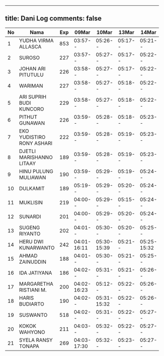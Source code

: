 
---
title: Dani Log
comments: false
---

| No | Nama | Exp | 09Mar | 10Mar | 13Mar | 14Mar | 15Mar | 16Mar | 17Mar | 20Mar | 21Mar | 22Mar | 23Mar | 24Mar | 27Mar | 28Mar | 29Mar |
|-----|-----|-----|-----|-----|-----|-----|-----|-----|-----|-----|-----|-----|-----|-----|-----|-----|-----|
| 1 | YUDHA VIRMA ALLASCA | 853 | 03:57-- | 05:26-- | 05:17-- | 05:21-- | 05:21-- | 05:14-- | 05:09-- | 05:34-17:36 | 05:15-- | 05:02-- | 05:20-- | 05:26-- | 05:22-- | 05:25-- | 05:01-- |
| 2 | SUROSO | 227 | 03:57-- | 05:27-- | 05:17-- | 05:22-- | 05:22-- | 05:14-- | --- | 17:37-17:37 | 05:16-- | 05:02-- | 05:21-- | 05:26-- | --- | 05:25-- | --- |
| 3 | JOHAN ARI PITUTULU | 226 | 03:58-- | 05:27-- | 05:17-- | 05:22-- | 05:22-- | 05:14-- | 05:09-- | 17:37-17:37 | 05:16-- | 05:02-- | 05:21-- | 05:26-- | 05:22-- | 05:26-- | --- |
| 4 | WARIMAN | 227 | 03:58-- | 05:27-- | 05:18-- | 05:22-- | 05:22-- | 05:15-- | --- | 05:27-17:37 | 13:28-- | 05:03-- | --- | 05:27-- | 05:23-- | 05:26-- | --- |
| 5 | ARI SUPRIH BUDI KUNCORO | 229 | 03:58-- | 05:27-- | 05:18-- | 05:22-- | 05:22-- | 05:15-- | 05:10-- | 17:37-17:38 | --- | 05:03-- | 05:22-- | 05:27-- | 05:23-- | 05:26-- | 05:02-- |
| 6 | PITHUT GUNAWAN | 226 | 03:59-- | 05:28-- | 05:18-- | 05:23-- | 05:23-- | 05:15-- | --- | 05:28-17:38 | --- | --- | 05:22-- | 05:27-- | 05:23-- | 05:27-- | 05:03-- |
| 7 | EKO YUDISTIRO RONY ASHARI | 222 | 03:59-- | 05:28-- | 05:19-- | 05:23-- | 05:23-- | 05:15-- | 05:10-- | 05:28-17:38 | --- | 05:03-- | 05:22-- | 05:28-- | 05:24-- | 05:27-- | 05:03-- |
| 8 | DJETLI MARISHANNO LITAAY | 189 | 03:59-- | 05:28-- | 05:19-- | 05:23-- | 05:23-- | 05:16-- | 05:11-- | 17:39-17:39 | --- | 05:04-- | 05:22-- | 05:28-- | 05:24-- | 05:27-- | 05:03-- |
| 9 | HINU PULUNG MULIAWAN | 190 | 03:59-- | 05:29-- | 05:19-- | 05:24-- | 05:24-- | 05:16-- | --- | 17:39-17:39 | 05:18-- | 05:04-- | --- | 05:28-- | --- | 05:28-- | --- |
| 10 | DULKAMIT | 189 | 05:19-- | 05:29-- | 05:20-- | 05:24-- | 05:24-- | 05:16-- | --- | 17:40-17:40 | 06:12-- | 05:05-- | 05:23-- | 05:29-- | 05:24-- | 05:28-- | 05:04-16:55 |
| 11 | MUKLISIN | 219 | 04:00-- | 05:29-- | 05:15-- | 05:24-- | 05:24-- | 05:17-- | 05:08-- | 05:29-16:19 | 05:18-- | 05:05-- | 05:23-- | 05:29-- | 05:59-- | 05:28-- | 05:04-- |
| 12 | SUNARDI | 201 | 04:00-- | 05:29-- | 05:20-- | 05:24-- | 05:24-- | 05:17-- | 05:12-- | 17:40-17:40 | 05:18-- | 05:05-- | --- | --- | 05:25-- | 05:28-- | 05:04-- |
| 13 | SUGENG RIYANTO | 202 | 04:01-- | 05:30-- | 05:20-- | 05:25-- | 05:25-- | 05:17-- | --- | 17:20-17:20 | 05:19-- | 05:06-- | 05:24-- | 05:29-- | 05:25-- | 05:29-- | 05:05-- |
| 14 | HERU DWI KUNARWANTO | 242 | 04:01-16:11 | 05:30-15:39 | 05:21-- | 05:25-15:32 | 05:25-15:31 | 05:18-15:39 | 05:12-16:54 | 06:41-16:29 | 05:19-15:51 | 05:06-- | 05:24-- | 05:30-15:32 | 04:40-15:25 | 05:29-15:38 | 04:54-15:26 |
| 15 | AHMAD ZAINUDDIN | 188 | 04:01-- | 05:30-- | 05:21-- | 05:25-- | 05:25-- | 05:18-- | --- | 17:41-17:41 | 05:20-- | --- | 05:24-- | 05:30-- | 05:26-- | 05:29-- | 05:05-- |
| 16 | IDA JATIYANA | 186 | 04:02-- | 05:31-- | 05:21-- | 05:26-- | 05:26-- | 05:18-- | 05:13-- | 07:23-17:41 | --- | 05:06-- | --- | 05:30-- | 05:26-- | 05:30-- | 05:06-- |
| 17 | MARGARETHA RISTIANI M. | 200 | 04:02-16:23 | 05:12-- | 05:22-- | 05:26-- | 05:26-- | 05:18-17:09 | 07:21-- | 07:20-16:58 | 06:28-- | 05:07-- | 05:25-- | 05:31-- | 06:19-- | 05:30-- | 05:06-- |
| 18 | HARIS BUDIARTO | 190 | 04:02-- | 05:31-15:32 | 05:22-- | 05:26-- | 05:26-- | 05:19-- | 06:26-16:22 | 06:00-17:42 | 05:20-- | 05:07-- | 05:25-17:23 | 05:31-- | 05:27-- | 05:30-- | 05:06-- |
| 19 | SUSWANTO | 518 | 04:02-- | 05:31-- | 05:22-- | 05:27-- | 05:27-- | 05:19-- | 06:55-16:52 | 06:46-17:42 | 06:49-16:52 | 05:07-- | 05:26-- | 05:31-17:07 | 07:02-16:44 | 05:30-16:43 | 05:06-- |
| 20 | KOKOK WAHYONO | 211 | 04:03-- | 05:32-- | 05:22-- | 05:27-- | 05:27-- | 05:19-- | --- | 17:43-17:43 | 05:21-- | 05:08-- | 05:26-- | 05:32-- | 05:27-- | 05:31-- | 05:07-- |
| 21 | SYELA RANSY TONAPA | 269 | 04:03-17:30 | 05:32-- | 05:23-- | 05:27-- | 05:27-- | 05:20-- | --- | 17:31-17:31 | 05:21-17:30 | 05:08-- | 05:26-- | 05:32-- | 17:30-17:30 | 05:31-- | --- |
